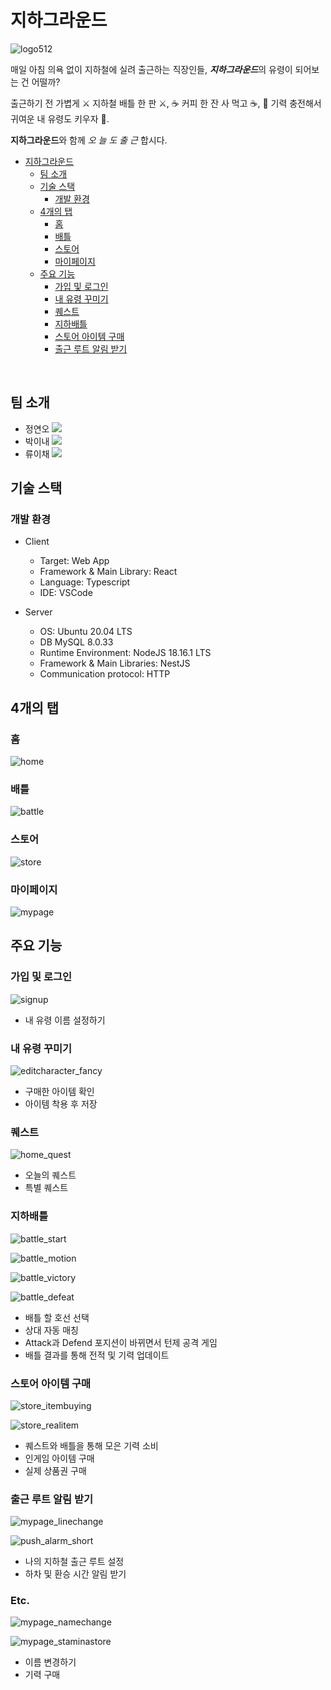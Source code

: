 # 지하그라운드

![logo512](https://github.com/flow4camp/.github/assets/120316174/a351cc68-a977-4a79-9b92-598483d3ba5d)

매일 아침 의욕 없이 지하철에 실려 출근하는 직장인들, ***지하그라운드***의 유령이 되어보는 건 어떨까?

출근하기 전 가볍게 ⚔ 지하철 배틀 한 판 ⚔, ☕️ 커피 한 잔 사 먹고 ☕️, 👻 기력 충전해서 귀여운 내 유령도 키우자 👻.

**지하그라운드**와 함께 *오 늘 도 출 근* 합시다.

- [지하그라운드](#지하그라운드)
  - [팀 소개](#팀-소개)
  - [기술 스택](#기술-스택)
    - [개발 환경](#개발-환경)
  - [4개의 탭](#4개의-탭)
    - [홈](#홈)
    - [배틀](#배틀)
    - [스토어](#스토어)
    - [마이페이지](#마이페이지)
  - [주요 기능](#주요-기능)
    - [가입 및 로그인](#가입-및-로그인)
    - [내 유령 꾸미기](#내-유령-꾸미기)
    - [퀘스트](#퀘스트)
    - [지하배틀](#지하배틀)
    - [스토어 아이템 구매](#스토어-아이템-구매)
    - [출근 루트 알림 받기](#출근-루트-알림-받기)


<br>

## 팀 소개

- 정연오 <a href="https://github.com/yeono000" target="_blank"><img src="https://img.shields.io/badge/GitHub-181717?style=flat&logo=github&logoColor=white"/></a>
- 박이내 <a href="https://github.com/YinaePark" target="_blank"><img src="https://img.shields.io/badge/GitHub-181717?style=flat&logo=github&logoColor=white"/></a>
- 류이채 <a href="https://github.com/ihchaeryu" target="_blank"><img src="https://img.shields.io/badge/GitHub-181717?style=flat&logo=github&logoColor=white"/></a>

## 기술 스택

### 개발 환경

- Client
  - Target: Web App
  - Framework & Main Library: React
  - Language: Typescript
  - IDE: VSCode

- Server
  - OS: Ubuntu 20.04 LTS
  - DB MySQL 8.0.33
  - Runtime Environment: NodeJS 18.16.1 LTS
  - Framework & Main Libraries: NestJS
  - Communication protocol: HTTP

## 4개의 탭

### 홈

![home]()

### 배틀

![battle]()

### 스토어

![store]()

### 마이페이지

![mypage]()

## 주요 기능

### 가입 및 로그인

![signup](https://github.com/flow4camp/.github/assets/120316174/953c5377-feea-4391-a23e-bc491b71745c)

- 내 유령 이름 설정하기

### 내 유령 꾸미기

![editcharacter_fancy](https://github.com/flow4camp/.github/assets/120316174/ab10a5aa-1ecc-463d-aaab-9319793f9ea6)

- 구매한 아이템 확인
- 아이템 착용 후 저장

### 퀘스트 

![home_quest](https://github.com/flow4camp/.github/assets/120316174/12bded8b-d400-45fd-9b19-17b897c0a6ac)

- 오늘의 퀘스트
- 특별 퀘스트

### 지하배틀

![battle_start](https://github.com/flow4camp/.github/assets/120316174/a28d3d69-a427-4269-8bfe-b7b40770c1fb)

![battle_motion](https://github.com/flow4camp/.github/assets/120316174/1f755300-2bfd-4423-be09-4450b87181ef)

![battle_victory](https://github.com/flow4camp/.github/assets/120316174/db2a068c-6e26-4efd-b4d7-1ff56593e46a)

![battle_defeat](https://github.com/flow4camp/.github/assets/120316174/9204a4d7-2c09-4c20-8ec2-f207a2419829)

- 배틀 할 호선 선택
- 상대 자동 매칭
- Attack과 Defend 포지션이 바뀌면서 턴제 공격 게임
- 배틀 결과를 통해 전적 및 기력 업데이트

### 스토어 아이템 구매

![store_itembuying](https://github.com/flow4camp/.github/assets/120316174/8f47497d-e5cb-4515-99f0-e1c4a925adf2)

![store_realitem](https://github.com/flow4camp/.github/assets/120316174/5df24eb1-67e9-4602-a45a-57ac39059b22)

- 퀘스트와 배틀을 통해 모은 기력 소비
- 인게임 아이템 구매
- 실제 상품권 구매

### 출근 루트 알림 받기

![mypage_linechange](https://github.com/flow4camp/.github/assets/120316174/01e37ad9-de3f-485e-9bbb-f57558791bf1)

![push_alarm_short](https://github.com/flow4camp/.github/assets/120316174/aee91d53-7560-4a15-956b-7f4cfaa3aa3d)

- 나의 지하철 출근 루트 설정
- 하차 및 환승 시간 알림 받기

### Etc.

![mypage_namechange](https://github.com/flow4camp/.github/assets/120316174/f3c6a82f-85a0-4c32-8e98-44e9df655f5c)

![mypage_staminastore](https://github.com/flow4camp/.github/assets/120316174/118cc01b-0c83-472d-91bb-0f96a057094c)

- 이름 변경하기
- 기력 구매
